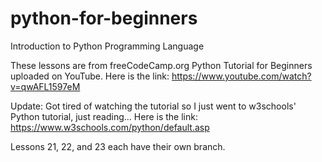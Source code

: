 # python-for-beginners

Introduction to Python Programming Language

These lessons are from freeCodeCamp.org Python Tutorial for Beginners uploaded on YouTube.
Here is the link: https://www.youtube.com/watch?v=qwAFL1597eM

Update: Got tired of watching the tutorial so I just went to w3schools' Python tutorial, just reading...
Here is the link: https://www.w3schools.com/python/default.asp

Lessons 21, 22, and 23 each have their own branch.

